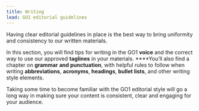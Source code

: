 ```yaml
---
title: Writing
lead: GO1 editorial guidelines
---
```


Having clear editorial guidelines in place is the best way to bring uniformity and consistency to our written materials. 

In this section, you will find tips for writing in the GO1 **voice** and the correct way to use our approved **taglines** in your materials. ****You’ll also find a chapter on **grammar** **and punctuation**, with helpful rules to follow when writing **abbreviations**, **acronyms**, **headings**, **bullet lists**, and other writing style elements. 

Taking some time to become familiar with the GO1 editorial style will go a long way in making sure your content is consistent, clear and engaging for your audience. 

